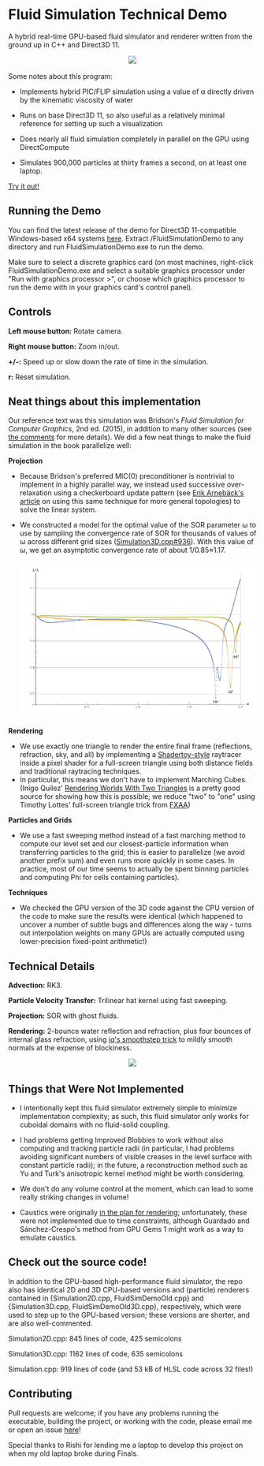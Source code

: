 # Fluid Simulation Technical Demo
A hybrid real-time GPU-based fluid simulator and renderer written from the ground up in C++ and Direct3D 11.

<p align="center">
  <img src="https://github.com/Nbickford/FluidSimulation/raw/master/Markdown/fluidsimHeader.gif">
</p>

Some notes about this program:
- Implements hybrid PIC/FLIP simulation using a value of α directly driven by the kinematic viscosity of water

- Runs on base Direct3D 11, so also useful as a relatively minimal reference for setting up such a visualization

- Does nearly all fluid simulation completely in parallel on the GPU using DirectCompute

- Simulates 900,000 particles at thirty frames a second, on at least one laptop.

[Try it out!](https://github.com/Nbickford/FluidSimulation/releases)

Running the Demo
----------------
You can find the latest release of the demo for Direct3D 11-compatible Windows-based x64 systems [here](https://github.com/Nbickford/FluidSimulation/releases). Extract /FluidSimulationDemo to any directory and run FluidSimulationDemo.exe to run the demo.

Make sure to select a discrete graphics card (on most machines, right-click FluidSimulationDemo.exe and select a suitable graphics processor under "Run with graphics processor >", or choose which graphics processor to run the demo with in your graphics card's control panel).

Controls
--------
**Left mouse button:** Rotate camera.

**Right mouse button:** Zoom in/out.

**+/-:** Speed up or slow down the rate of time in the simulation.

**r:** Reset simulation.

Neat things about this implementation
-------------------------------------
Our reference text was this simulation was Bridson's *Fluid Simulation for Computer Graphics*, 2nd ed. (2015), in addition to many other sources (see [the comments](https://github.com/Nbickford/FluidSimulation/blob/master/FluidSimulationDemo/Simulation3D.cpp#L260) for more details). We did a few neat things to make the fluid simulation in the book parallelize well:

**Projection**
- Because Bridson's preferred MIC(0) preconditioner is nontrivial to implement in a highly parallel way, we instead used successive over-relaxation using a checkerboard update pattern (see [Erik Arnebäck's article](https://erkaman.github.io/posts/gauss_seidel_graph_coloring.html) on using this same technique for more general topologies) to solve the linear system.
- We constructed a model for the optimal value of the SOR parameter ω to use by sampling the convergence rate of SOR for thousands of values of ω across different grid sizes ([Simulation3D.cpp#936](https://github.com/Nbickford/FluidSimulation/blob/master/FluidSimulationDemo/Simulation3D.cpp#L936)). With this value of ω, we get an asymptotic convergence rate of about 1/0.85≈1.17. 

  <img src="https://github.com/Nbickford/FluidSimulation/raw/master/Markdown/omegaChart700.png">
</p>

**Rendering**
- We use exactly one triangle to render the entire final frame (reflections, refraction, sky, and all) by implementing a [Shadertoy-style](https://shadertoy.com) raytracer inside a pixel shader for a full-screen triangle using both distance fields and traditional raytracing techniques.
- In particular, this means we don't have to implement Marching Cubes. (Inigo Quilez' [Rendering Worlds With Two Triangles](http://www.iquilezles.org/www/material/nvscene2008/nvscene2008.htm) is a pretty good source for showing how this is possible; we reduce "two" to "one" using Timothy Lottes' full-screen triangle trick from [FXAA](https://developer.download.nvidia.com/assets/gamedev/files/sdk/11/FXAA_WhitePaper.pdf))

**Particles and Grids**
- We use a fast sweeping method instead of a fast marching method to compute our level set and our closest-particle information when transferring particles to the grid; this is easier to parallelize (we avoid another prefix sum) and even runs more quickly in some cases. In practice, most of our time seems to actually be spent binning particles and computing Phi for cells containing particles).

**Techniques**
- We checked the GPU version of the 3D code against the CPU version of the code to make sure the results were identical (which happened to uncover a number of subtle bugs and differences along the way - turns out interpolation weights on many GPUs are actually computed using lower-precision fixed-point arithmetic!)

Technical Details
-----------------
**Advection:** RK3.

**Particle Velocity Transfer:** Trilinear hat kernel using fast sweeping.

**Projection:** SOR with ghost fluids.

**Rendering:** 2-bounce water reflection and refraction, plus four bounces of internal glass refraction, using [iq's smoothstep trick](https://www.shadertoy.com/view/XsfGDn) to mildly smooth normals at the expense of blockiness.

<div style="text-align:center"><img src ="https://github.com/Nbickford/FluidSimulation/raw/master/Markdown/fluidsimLinebreak.gif" /></div>

Things that Were Not Implemented
--------------------------------
- I intentionally kept this fluid simulator extremely simple to minimize implementation complexity; as such, this fluid simulator only works for cuboidal domains with no fluid-solid coupling.

- I had problems getting Improved Blobbies to work without also computing and tracking particle radii (in particular, I had problems avoiding significant numbers of visible creases in the level surface with constant particle radii); in the future, a reconstruction method such as Yu and Turk's anisotropic kernel method might be worth considering.

- We don't do any volume control at the moment, which can lead to some really striking changes in volume!

- Caustics were originally [in the plan for rendering](https://twitter.com/neilbickford/status/912404685465649152); unfortunately, these were not implemented due to time constraints, although Guardado and Sánchez-Crespo's method from GPU Gems 1 might work as a way to emulate caustics.

Check out the source code!
--------------------------
In addition to the GPU-based high-performance fluid simulator, the repo also has identical 2D and 3D CPU-based versions and (particle) renderers contained in {Simulation2D.cpp, FluidSimDemoOld.cpp} and {Simulation3D.cpp, FluidSimDemoOld3D.cpp}, respectively, which were used to step up to the GPU-based version; these versions are shorter, and are also well-commented.

Simulation2D.cpp: 845 lines of code, 425 semicolons

Simulation3D.cpp: 1162 lines of code, 635 semicolons

Simulation.cpp: 919 lines of code (and 53 kB of HLSL code across 32 files!)

Contributing
------------
Pull requests are welcome; if you have any problems running the executable, building the project, or working with the code, please email me or open an issue [here](https://github.com/Nbickford/FluidSimulation/issues)!

Special thanks to Rishi for lending me a laptop to develop this project on when my old laptop broke during Finals.